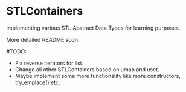 # STLContainers
Implementing various STL Abstract Data Types for learning purposes.

More detailed README soon.

#TODO:
 * Fix reverse iterators for list.
 * Change all other STLContainers based on umap and uset.
 * Maybe implement some more functionality like more constructors, try_emplace() etc.

